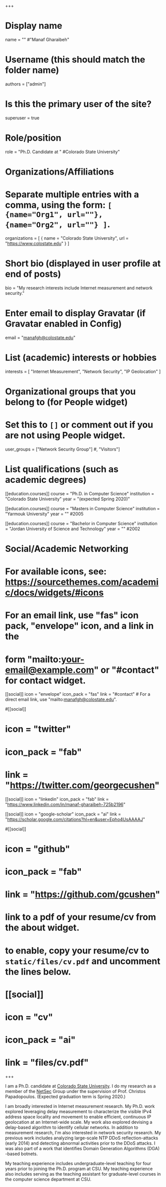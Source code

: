+++
# Display name
name = "" #"Manaf Gharaibeh"

# Username (this should match the folder name)
authors = ["admin"]

# Is this the primary user of the site?
superuser = true

# Role/position
role = "Ph.D. Candidate at " #Colorado State University"

# Organizations/Affiliations
#   Separate multiple entries with a comma, using the form: `[ {name="Org1", url=""}, {name="Org2", url=""} ]`.
organizations = [ { name = "Colorado State University", url = "https://www.colostate.edu" } ]

# Short bio (displayed in user profile at end of posts)
bio = "My research interests include Internet measurement and network security."

# Enter email to display Gravatar (if Gravatar enabled in Config)
email = "manafgh@colostate.edu"

# List (academic) interests or hobbies
interests = [
  "Internet Measurement",
  "Network Security",
  "IP Geolocation"
]

# Organizational groups that you belong to (for People widget)
#   Set this to `[]` or comment out if you are not using People widget.
user_groups = ["Network Security Group"] 
#, "Visitors"]

# List qualifications (such as academic degrees)
[[education.courses]]
  course = "Ph.D. in Computer Science"
  institution = "Colorado State University"
  year = "(expected Spring 2020)"

[[education.courses]]
  course = "Masters in Computer Science"
  institution = "Yarmouk University"
  year = "" #2005

[[education.courses]]
  course = "Bachelor in Computer Science"
  institution = "Jordan University of Science and Technology"
  year = "" #2002

# Social/Academic Networking
# For available icons, see: https://sourcethemes.com/academic/docs/widgets/#icons
#   For an email link, use "fas" icon pack, "envelope" icon, and a link in the
#   form "mailto:your-email@example.com" or "#contact" for contact widget.

[[social]]
  icon = "envelope"
  icon_pack = "fas"
  link = "#contact"  # For a direct email link, use "mailto:manafgh@colostate.edu".

#[[social]]
#  icon = "twitter"
#  icon_pack = "fab"
#  link = "https://twitter.com/georgecushen"


[[social]]
  icon = "linkedin"
  icon_pack = "fab"
  link = "https://www.linkedin.com/in/manaf-gharaibeh-725b2196"

[[social]]
  icon = "google-scholar"
  icon_pack = "ai"
  link = "https://scholar.google.com/citations?hl=en&user=Epho4UsAAAAJ"

#[[social]]
#  icon = "github"
#  icon_pack = "fab"
#  link = "https://github.com/gcushen"

# link to a pdf of your resume/cv from the about widget.
# to enable, copy your resume/cv to `static/files/cv.pdf` and uncomment the lines below.
# [[social]]
#   icon = "cv"
#   icon_pack = "ai"
#   link = "files/cv.pdf"

+++

I am a Ph.D. candidate at [Colorado State
University](https://www.colostate.edu). I do my research as a member of the
[NetSec](https://www.netsec.colostate.edu/) Group under the supervision of
Prof. Christos Papadopoulos. (Expected graduation term is Spring 2020.)

I am broadly interested in Internet measurement research.  My Ph.D. work explored
leveraging delay measurement to characterize the visible IPv4 address space
locality and movement to enable efficient, continuous IP geolocation at an
Internet-wide scale. My work also explored devising a delay-based algorithm to
identify cellular networks.  In addition to measurement research, I'm also
interested in network security research. My previous work includes analyzing
large-scale NTP DDoS reflection-attacks (early 2014) and 
detecting abnormal activities prior to the DDoS attacks. I was also part of 
a work that identifies Domain Generation Algorithms (DGA) -based botnets.

My teaching experience includes undergraduate-level teaching for four years prior to
joining the Ph.D. program at CSU.  My teaching experience also includes
serving as the teaching assistant for graduate-level courses in the computer
science department at CSU.

